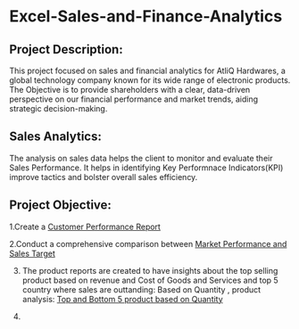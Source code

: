 # Excel-Sales-and-Finance-Analytics

## Project Description:
This project focused on sales and financial analytics for AtliQ Hardwares, a global technology company known for its wide range of electronic products. The Objective is to provide shareholders with a clear, data-driven perspective on our financial performance and market trends, aiding strategic decision-making.

## Sales Analytics:
The analysis on sales data helps the client to monitor and evaluate their Sales Performance. It helps in identifying Key Performnace Indicators(KPI) improve tactics and bolster overall sales efficiency.

## Project Objective:
1.Create a <a href="https://github.com/nihilrengasamy/Excel-Sales-and-Finance-Analytics/blob/main/Customer%20Performance%20Report.pdf" target="_blank">Customer Performance Report</a>

2.Conduct a comprehensive comparison between <a href="https://github.com/nihilrengasamy/Excel-Sales-and-Finance- 
Analytics/blob/main/Market%20performance%20vs%20Sales%20Target.pdf" target="_blank">Market Performance and Sales Target</a>

3. The product reports are created to have insights about the top selling product based on revenue and Cost of Goods and Services and top 5 country where sales are outtanding:
    Based on Quantity , product analysis:  <a href="https://github.com/nihilrengasamy/Excel-Sales-and-Finance-Analytics/blob/main/Top%205%20Products%20on%20Quantity.pdf" target="_blank">Top and Bottom 5 product based on Quantity</a>

4. 
